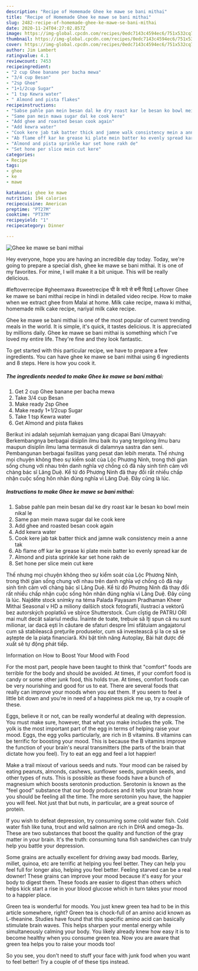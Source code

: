```yaml
---
description: "Recipe of Homemade Ghee ke mawe se bani mithai"
title: "Recipe of Homemade Ghee ke mawe se bani mithai"
slug: 2482-recipe-of-homemade-ghee-ke-mawe-se-bani-mithai
date: 2020-11-24T04:27:02.857Z
image: https://img-global.cpcdn.com/recipes/0edc7143c4594ec6/751x532cq70/ghee-ke-mawe-se-bani-mithai-recipe-main-photo.jpg
thumbnail: https://img-global.cpcdn.com/recipes/0edc7143c4594ec6/751x532cq70/ghee-ke-mawe-se-bani-mithai-recipe-main-photo.jpg
cover: https://img-global.cpcdn.com/recipes/0edc7143c4594ec6/751x532cq70/ghee-ke-mawe-se-bani-mithai-recipe-main-photo.jpg
author: Jim Lambert
ratingvalue: 4.1
reviewcount: 7453
recipeingredient:
- "2 cup Ghee banane per bacha mewa"
- "3/4 cup Besan"
- "2sp Ghee"
- "1+1/2cup Sugar"
- "1 tsp Kewra water"
- " Almond and pista flakes"
recipeinstructions:
- "Sabse pahle pan mein besan dal ke dry roast kar le besan ko bowl mein nikal le"
- "Same pan mein mawa sugar dal ke cook kere"
- "Add ghee and roasted besan cook again"
- "Add kewra water"
- "Cook kere jab tak batter thick and jamne walk consistency mein a anne tak"
- "Ab flame off kar ke grease ki plate mein batter ko evenly spread kar de"
- "Almond and pista sprinkle kar set hone rakh de"
- "Set hone per slice mein cut kere"
categories:
- Recipe
tags:
- ghee
- ke
- mawe

katakunci: ghee ke mawe 
nutrition: 194 calories
recipecuisine: American
preptime: "PT27M"
cooktime: "PT37M"
recipeyield: "1"
recipecategory: Dinner

---
```



![Ghee ke mawe se bani mithai](https://img-global.cpcdn.com/recipes/0edc7143c4594ec6/751x532cq70/ghee-ke-mawe-se-bani-mithai-recipe-main-photo.jpg)

Hey everyone, hope you are having an incredible day today. Today, we're going to prepare a special dish, ghee ke mawe se bani mithai. It is one of my favorites. For mine, I will make it a bit unique. This will be really delicious.

#leftoverrecipe #gheemawa #sweetrecipe घी के मावे से बनी मिठाई Leftover Ghee ke mawe se bani mithai recipe in hindi in detailed video recipe. How to make when we extract ghee from Malai at home. Milk cake recipe, mawa ki mithai, homemade milk cake recipe, nariyal milk cake recipe.

Ghee ke mawe se bani mithai is one of the most popular of current trending meals in the world. It is simple, it's quick, it tastes delicious. It is appreciated by millions daily. Ghee ke mawe se bani mithai is something which I've loved my entire life. They're fine and they look fantastic.


To get started with this particular recipe, we have to prepare a few ingredients. You can have ghee ke mawe se bani mithai using 6 ingredients and 8 steps. Here is how you cook it.

<!--inarticleads1-->

##### The ingredients needed to make Ghee ke mawe se bani mithai:

1. Get 2 cup Ghee banane per bacha mewa
1. Take 3/4 cup Besan
1. Make ready 2sp Ghee
1. Make ready 1+1/2cup Sugar
1. Take 1 tsp Kewra water
1. Get  Almond and pista flakes


Berikut ini adalah sejumlah kemajuan yang dicapai Bani Umayyah: Berkembangnya berbagai disiplin ilmu baik itu yang tergolong ilmu baru maupun disiplin ilmu lama termasuk di dalamnya sastra dan seni. Pembangunan berbagai fasilitas yang pesat dan lebih merata. Thế nhưng mọi chuyện không theo sự kiểm soát của Lộc Phương Ninh, trong thời gian sống chung với nhau trên danh nghĩa vợ chồng cô đã nảy sinh tình cảm với chàng bác sĩ Lăng Duệ. Kể từ đó Phương Ninh đã thay đổi rất nhiều chấp nhận cuộc sống hôn nhân đúng nghĩa vì Lăng Duệ. Đây cũng là lúc. 

<!--inarticleads2-->

##### Instructions to make Ghee ke mawe se bani mithai:

1. Sabse pahle pan mein besan dal ke dry roast kar le besan ko bowl mein nikal le
1. Same pan mein mawa sugar dal ke cook kere
1. Add ghee and roasted besan cook again
1. Add kewra water
1. Cook kere jab tak batter thick and jamne walk consistency mein a anne tak
1. Ab flame off kar ke grease ki plate mein batter ko evenly spread kar de
1. Almond and pista sprinkle kar set hone rakh de
1. Set hone per slice mein cut kere


Thế nhưng mọi chuyện không theo sự kiểm soát của Lộc Phương Ninh, trong thời gian sống chung với nhau trên danh nghĩa vợ chồng cô đã nảy sinh tình cảm với chàng bác sĩ Lăng Duệ. Kể từ đó Phương Ninh đã thay đổi rất nhiều chấp nhận cuộc sống hôn nhân đúng nghĩa vì Lăng Duệ. Đây cũng là lúc. Najděte stock snímky na téma Palada Payasam Pradhaman Kheer Mithai Seasonal v HD a miliony dalších stock fotografií, ilustrací a vektorů bez autorských poplatků ve sbírce Shutterstock. Cum cîştig de PATRU ORI mai mult decât salariul mediu. Înainte de toate, trebuie să îţi spun că nu sunt milionar, iar dacă eşti în căutare de sfaturi despre Îmi sfătuiam angajatorul cum să stabilească preţurile produselor, cum să investească şi la ce să se aştepte de la piaţa financiară. Khi bật tính năng Autoplay, Bài hát được đề xuất sẽ tự động phát tiếp. 

Information on How to Boost Your Mood with Food


For the most part, people have been taught to think that "comfort" foods are terrible for the body and should be avoided. At times, if your comfort food is candy or some other junk food, this holds true. At times, comfort foods can be very nourishing and good for us to eat. There are several foods that really can improve your moods when you eat them. If you seem to feel a little bit down and you're in need of a happiness pick me up, try a couple of these.

Eggs, believe it or not, can be really wonderful at dealing with depression. You must make sure, however, that what you make includes the yolk. The yolk is the most important part of the egg in terms of helping raise your mood. Eggs, the egg yolks particularly, are rich in B vitamins. B vitamins can be terrific for boosting your mood. This is because the B vitamins improve the function of your brain's neural transmitters (the parts of the brain that dictate how you feel). Try to eat an egg and feel a lot happier!

Make a trail mixout of various seeds and nuts. Your mood can be raised by eating peanuts, almonds, cashews, sunflower seeds, pumpkin seeds, and other types of nuts. This is possible as these foods have a bunch of magnesium which boosts serotonin production. Serotonin is known as the "feel good" substance that our body produces and it tells your brain how you should be feeling all the time. The more serotonin you have, the happier you will feel. Not just that but nuts, in particular, are a great source of protein.

If you wish to defeat depression, try consuming some cold water fish. Cold water fish like tuna, trout and wild salmon are rich in DHA and omega-3s. These are two substances that boost the quality and function of the gray matter in your brain. It's the truth: consuming tuna fish sandwiches can truly help you battle your depression. 

Some grains are actually excellent for driving away bad moods. Barley, millet, quinoa, etc are terrific at helping you feel better. They can help you feel full for longer also, helping you feel better. Feeling starved can be a real downer! These grains can improve your mood because it's easy for your body to digest them. These foods are easier to digest than others which helps kick start a rise in your blood glucose which in turn takes your mood to a happier place.

Green tea is wonderful for moods. You just knew green tea had to be in this article somewhere, right? Green tea is chock-full of an amino acid known as L-theanine. Studies have found that this specific amino acid can basically stimulate brain waves. This helps sharpen your mental energy while simultaneously calming your body. You likely already knew how easy it is to become healthy when you consume green tea. Now you are aware that green tea helps you to raise your moods too!

So you see, you don't need to stuff your face with junk food when you want to feel better! Try  a  couple of  of  these  tips  instead.


